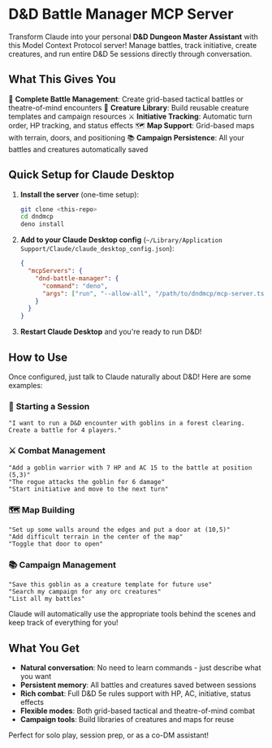 # D&D Battle Manager MCP Server

Transform Claude into your personal **D&D Dungeon Master Assistant** with this Model Context Protocol server! Manage battles, track initiative, create creatures, and run entire D&D 5e sessions directly through conversation.

## What This Gives You

🎲 **Complete Battle Management**: Create grid-based tactical battles or theatre-of-mind encounters
🐉 **Creature Library**: Build reusable creature templates and campaign resources
⚔️ **Initiative Tracking**: Automatic turn order, HP tracking, and status effects
🗺️ **Map Support**: Grid-based maps with terrain, doors, and positioning
📚 **Campaign Persistence**: All your battles and creatures automatically saved

## Quick Setup for Claude Desktop

1. **Install the server** (one-time setup):
    ```bash
    git clone <this-repo>
    cd dndmcp
    deno install
    ```

2. **Add to your Claude Desktop config** (`~/Library/Application Support/Claude/claude_desktop_config.json`):
    ```json
    {
      "mcpServers": {
        "dnd-battle-manager": {
          "command": "deno",
          "args": ["run", "--allow-all", "/path/to/dndmcp/mcp-server.ts"]
        }
      }
    }
    ```

3. **Restart Claude Desktop** and you're ready to run D&D!

## How to Use

Once configured, just talk to Claude naturally about D&D! Here are some examples:

### 🏁 **Starting a Session**
```
"I want to run a D&D encounter with goblins in a forest clearing. Create a battle for 4 players."
```

### ⚔️ **Combat Management**
```
"Add a goblin warrior with 7 HP and AC 15 to the battle at position (5,3)"
"The rogue attacks the goblin for 6 damage"
"Start initiative and move to the next turn"
```

### 🗺️ **Map Building**
```
"Set up some walls around the edges and put a door at (10,5)"
"Add difficult terrain in the center of the map"
"Toggle that door to open"
```

### 📚 **Campaign Management**
```
"Save this goblin as a creature template for future use"
"Search my campaign for any orc creatures"
"List all my battles"
```

Claude will automatically use the appropriate tools behind the scenes and keep track of everything for you!

## What You Get

- **Natural conversation**: No need to learn commands - just describe what you want
- **Persistent memory**: All battles and creatures saved between sessions
- **Rich combat**: Full D&D 5e rules support with HP, AC, initiative, status effects
- **Flexible modes**: Both grid-based tactical and theatre-of-mind combat
- **Campaign tools**: Build libraries of creatures and maps for reuse

Perfect for solo play, session prep, or as a co-DM assistant!
